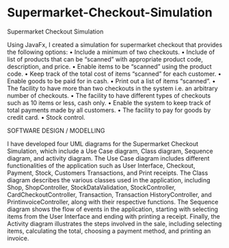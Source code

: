 # Supermarket-Checkout-Simulation
Supermarket Checkout Simulation

Using JavaFx, I created a simulation for supermarket checkout that provides the following options:
• Include a minimum of two checkouts.
• Include of list of products that can be “scanned” with appropriate product code, description, and price.
• Enable items to be “scanned” using the product code.
• Keep track of the total cost of items “scanned” for each customer.
• Enable goods to be paid for in cash.
• Print out a list of items “scanned”.
• The facility to have more than two checkouts in the system i.e. an arbitrary number of checkouts.
• The facility to have different types of checkouts such as 10 items or less, cash only.
• Enable the system to keep track of total payments made by all customers.
• The facility to pay for goods by credit card.
• Stock control.

SOFTWARE DESIGN / MODELLING

I have developed four UML diagrams for the Supermarket Checkout Simulation, which include a Use Case diagram, 
Class diagram, Sequence diagram, and  activity diagram. The Use Case diagram includes different functionalities of 
the application such as User Interface, Checkout, Payment, Stock, Customers Transactions, and Print receipts. The 
Class diagram describes the various classes used in the application, including Shop, ShopController, StockDataValidation, 
StockController, CardCheckoutController, Transaction, Transaction HistoryController, and PrintinvoiceController, along with 
their respective functions. The Sequence diagram shows the flow of events in the application, starting with selecting items 
from the User Interface and ending with printing a receipt. Finally, the Activity diagram illustrates the steps involved in the sale, 
including selecting items, calculating the total, choosing a payment method, and printing an invoice.
